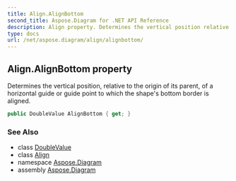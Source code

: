```yaml
---
title: Align.AlignBottom
second_title: Aspose.Diagram for .NET API Reference
description: Align property. Determines the vertical position relative to the origin of its parent of a horizontal guide or guide point to which the shapes bottom border is aligned
type: docs
url: /net/aspose.diagram/align/alignbottom/
---
```

## Align.AlignBottom property

Determines the vertical position, relative to the origin of its parent, of a horizontal guide or guide point to which the shape's bottom border is aligned.

```csharp
public DoubleValue AlignBottom { get; }
```

### See Also

* class [DoubleValue](../../doublevalue/)
* class [Align](../)
* namespace [Aspose.Diagram](../../align/)
* assembly [Aspose.Diagram](../../../)


